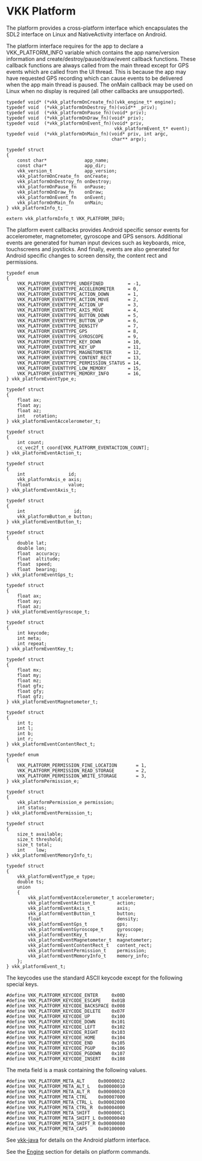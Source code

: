VKK Platform
============

The platform provides a cross-platform interface which
encapsulates the SDL2 interface on Linux and NativeActivity
interface on Android.

The platform interface requires for the app to declare a
VKK\_PLATFORM\_INFO variable which contains the app
name/version information and create/destroy/pause/draw/event
callback functions. These callback functions are always
called from the main thread except for GPS events which are
called from the UI thread. This is because the app may have
requested GPS recording which can cause events to be
delivered when the app main thread is paused. The onMain
callback may be used on Linux when no display is required
(all other callbacks are unsupported).

	typedef void* (*vkk_platformOnCreate_fn)(vkk_engine_t* engine);
	typedef void  (*vkk_platformOnDestroy_fn)(void** _priv);
	typedef void  (*vkk_platformOnPause_fn)(void* priv);
	typedef void  (*vkk_platformOnDraw_fn)(void* priv);
	typedef void  (*vkk_platformOnEvent_fn)(void* priv,
	                                        vkk_platformEvent_t* event);
	typedef void  (*vkk_platformOnMain_fn)(void* priv, int argc,
	                                       char** argv);

	typedef struct
	{
		const char*              app_name;
		const char*              app_dir;
		vkk_version_t            app_version;
		vkk_platformOnCreate_fn  onCreate;
		vkk_platformOnDestroy_fn onDestroy;
		vkk_platformOnPause_fn   onPause;
		vkk_platformOnDraw_fn    onDraw;
		vkk_platformOnEvent_fn   onEvent;
		vkk_platformOnMain_fn    onMain;
	} vkk_platformInfo_t;

	extern vkk_platformInfo_t VKK_PLATFORM_INFO;

The platform event callbacks provides Android specific
sensor events for accelerometer, magnetometer, gyroscope and
GPS sensors. Additional events are generated for human input
devices such as keyboards, mice, touchscreens and joysticks.
And finally, events are also generated for Android specific
changes to screen density, the content rect and permissions.

	typedef enum
	{
		VKK_PLATFORM_EVENTTYPE_UNDEFINED         = -1,
		VKK_PLATFORM_EVENTTYPE_ACCELEROMETER     = 0,
		VKK_PLATFORM_EVENTTYPE_ACTION_DOWN       = 1,
		VKK_PLATFORM_EVENTTYPE_ACTION_MOVE       = 2,
		VKK_PLATFORM_EVENTTYPE_ACTION_UP         = 3,
		VKK_PLATFORM_EVENTTYPE_AXIS_MOVE         = 4,
		VKK_PLATFORM_EVENTTYPE_BUTTON_DOWN       = 5,
		VKK_PLATFORM_EVENTTYPE_BUTTON_UP         = 6,
		VKK_PLATFORM_EVENTTYPE_DENSITY           = 7,
		VKK_PLATFORM_EVENTTYPE_GPS               = 8,
		VKK_PLATFORM_EVENTTYPE_GYROSCOPE         = 9,
		VKK_PLATFORM_EVENTTYPE_KEY_DOWN          = 10,
		VKK_PLATFORM_EVENTTYPE_KEY_UP            = 11,
		VKK_PLATFORM_EVENTTYPE_MAGNETOMETER      = 12,
		VKK_PLATFORM_EVENTTYPE_CONTENT_RECT      = 13,
		VKK_PLATFORM_EVENTTYPE_PERMISSION_STATUS = 14,
		VKK_PLATFORM_EVENTTYPE_LOW_MEMORY        = 15,
		VKK_PLATFORM_EVENTTYPE_MEMORY_INFO       = 16,
	} vkk_platformEventType_e;

	typedef struct
	{
		float ax;
		float ay;
		float az;
		int   rotation;
	} vkk_platformEventAccelerometer_t;

	typedef struct
	{
		int count;
		cc_vec2f_t coord[VKK_PLATFORM_EVENTACTION_COUNT];
	} vkk_platformEventAction_t;

	typedef struct
	{
		int                id;
		vkk_platformAxis_e axis;
		float              value;
	} vkk_platformEventAxis_t;

	typedef struct
	{
		int                  id;
		vkk_platformButton_e button;
	} vkk_platformEventButton_t;

	typedef struct
	{
		double lat;
		double lon;
		float  accuracy;
		float  altitude;
		float  speed;
		float  bearing;
	} vkk_platformEventGps_t;

	typedef struct
	{
		float ax;
		float ay;
		float az;
	} vkk_platformEventGyroscope_t;

	typedef struct
	{
		int keycode;
		int meta;
		int repeat;
	} vkk_platformEventKey_t;

	typedef struct
	{
		float mx;
		float my;
		float mz;
		float gfx;
		float gfy;
		float gfz;
	} vkk_platformEventMagnetometer_t;

	typedef struct
	{
		int t;
		int l;
		int b;
		int r;
	} vkk_platformEventContentRect_t;

	typedef enum
	{
		VKK_PLATFORM_PERMISSION_FINE_LOCATION       = 1,
		VKK_PLATFORM_PERMISSION_READ_STORAGE        = 2,
		VKK_PLATFORM_PERMISSION_WRITE_STORAGE       = 3,
	} vkk_platformPermission_e;

	typedef struct
	{
		vkk_platformPermission_e permission;
		int status;
	} vkk_platformEventPermission_t;

	typedef struct
	{
		size_t available;
		size_t threshold;
		size_t total;
		int    low;
	} vkk_platformEventMemoryInfo_t;

	typedef struct
	{
		vkk_platformEventType_e type;
		double ts;
		union
		{
			vkk_platformEventAccelerometer_t accelerometer;
			vkk_platformEventAction_t        action;
			vkk_platformEventAxis_t          axis;
			vkk_platformEventButton_t        button;
			float                            density;
			vkk_platformEventGps_t           gps;
			vkk_platformEventGyroscope_t     gyroscope;
			vkk_platformEventKey_t           key;
			vkk_platformEventMagnetometer_t  magnetometer;
			vkk_platformEventContentRect_t   content_rect;
			vkk_platformEventPermission_t    permission;
			vkk_platformEventMemoryInfo_t    memory_info;
		};
	} vkk_platformEvent_t;

The keycodes use the standard ASCII keycode except for the
following special keys.

	#define VKK_PLATFORM_KEYCODE_ENTER     0x00D
	#define VKK_PLATFORM_KEYCODE_ESCAPE    0x01B
	#define VKK_PLATFORM_KEYCODE_BACKSPACE 0x008
	#define VKK_PLATFORM_KEYCODE_DELETE    0x07F
	#define VKK_PLATFORM_KEYCODE_UP        0x100
	#define VKK_PLATFORM_KEYCODE_DOWN      0x101
	#define VKK_PLATFORM_KEYCODE_LEFT      0x102
	#define VKK_PLATFORM_KEYCODE_RIGHT     0x103
	#define VKK_PLATFORM_KEYCODE_HOME      0x104
	#define VKK_PLATFORM_KEYCODE_END       0x105
	#define VKK_PLATFORM_KEYCODE_PGUP      0x106
	#define VKK_PLATFORM_KEYCODE_PGDOWN    0x107
	#define VKK_PLATFORM_KEYCODE_INSERT    0x108

The meta field is a mask containing the following values.

	#define VKK_PLATFORM_META_ALT     0x00000032
	#define VKK_PLATFORM_META_ALT_L   0x00000010
	#define VKK_PLATFORM_META_ALT_R   0x00000020
	#define VKK_PLATFORM_META_CTRL    0x00007000
	#define VKK_PLATFORM_META_CTRL_L  0x00002000
	#define VKK_PLATFORM_META_CTRL_R  0x00004000
	#define VKK_PLATFORM_META_SHIFT   0x000000C1
	#define VKK_PLATFORM_META_SHIFT_L 0x00000040
	#define VKK_PLATFORM_META_SHIFT_R 0x00000080
	#define VKK_PLATFORM_META_CAPS    0x00100000

See
[vkk-java](https://github.com/jeffboody/vkk-java)
for details on the Android platform interface.

See the
[Engine](../core/readme.md)
section for details on platform commands.
